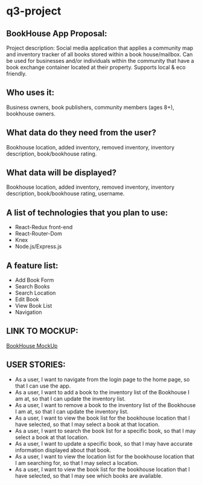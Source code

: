# q3-project

## BookHouse App Proposal:
Project description:
Social media application that applies a community map and inventory tracker of all books stored within a book house/mailbox. Can be used for businesses and/or individuals within the community that have a book exchange container located at their property. Supports local & eco friendly.

## Who uses it:
Business owners, book publishers, community members (ages 8+), bookhouse owners.

## What data do they need from the user?
Bookhouse location, added inventory, removed inventory, inventory description, book/bookhouse rating.
 
## What data will be displayed?
Bookhouse location, added inventory, removed inventory, inventory description, book/bookhouse rating, username.

## A list of technologies that you plan to use:
* React-Redux front-end
* React-Router-Dom
* Knex
* Node.js/Express.js 
 
## A feature list:
* Add Book Form
* Search Books
* Search Location
* Edit Book
* View Book List
* Navigation

## LINK TO MOCKUP:
[BookHouse MockUp](https://photos.app.goo.gl/LeJtiLfXTzStuyYi9)

## USER STORIES:
* As a user, I want to navigate from the login page to the home page, so that I can use the app.
* As a user, I want to add a book to the inventory list of the Bookhouse I am at, so that I can update the inventory list.
* As a user, I want to remove a book to the inventory list of the Bookhouse I am at, so that I can update the inventory list.
* As a user, I want to view the book list for the bookhouse location that I have selected, so that I may select a book at that location.
* As a user, I want to search the book list for a specific book, so that I may select a book at that location.
* As a user, I want to update a specific book, so that I may have accurate information displayed about that book.
* As a user, I want to view the location list for the bookhouse location that I am searching for, so that I may select a location.
* As a user, I want to view the book list for the bookhouse location that I have selected, so that I may see which books are available.
